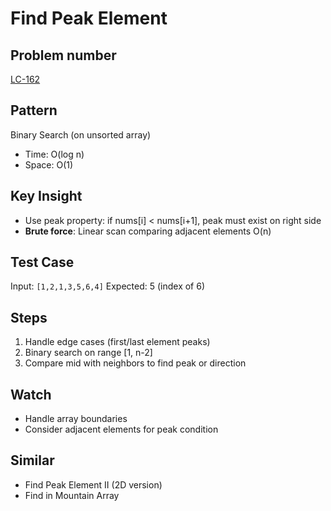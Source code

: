# Find Peak Element

## Problem number

[LC-162](https://leetcode.com/problems/find-peak-element)

## Pattern

Binary Search (on unsorted array)

- Time: O(log n)
- Space: O(1)

## Key Insight

- Use peak property: if nums[i] < nums[i+1], peak must exist on right side
- **Brute force**: Linear scan comparing adjacent elements O(n)

## Test Case

Input: `[1,2,1,3,5,6,4]`
Expected: 5 (index of 6)

## Steps

1. Handle edge cases (first/last element peaks)
2. Binary search on range [1, n-2]
3. Compare mid with neighbors to find peak or direction

## Watch

- Handle array boundaries
- Consider adjacent elements for peak condition

## Similar

- Find Peak Element II (2D version)
- Find in Mountain Array

